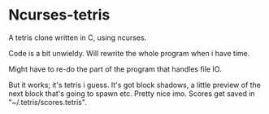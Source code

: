 # Ncurses-tetris
A tetris clone written in C, using ncurses.

Code is a bit unwieldy. Will rewrite the whole program when i have time.

Might have to re-do the part of the program that handles file IO.

But it works; it's tetris i guess.
It's got block shadows, a little preview of the next block that's going to spawn etc. Pretty nice imo.
Scores get saved in "~/.tetris/scores.tetris".
